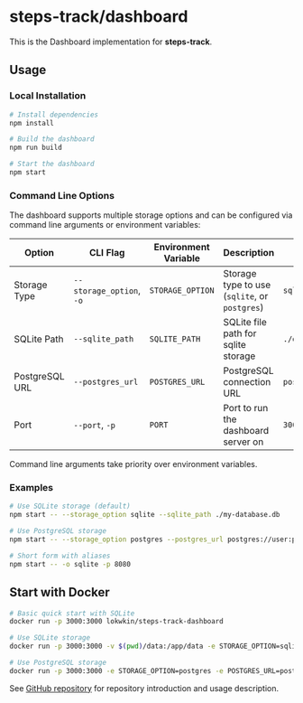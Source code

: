 # steps-track/dashboard

This is the Dashboard implementation for **steps-track**.

## Usage

### Local Installation

```bash
# Install dependencies
npm install

# Build the dashboard
npm run build

# Start the dashboard
npm start
```

### Command Line Options

The dashboard supports multiple storage options and can be configured via command line arguments or environment variables:

| Option | CLI Flag | Environment Variable | Description | Default |
|--------|----------|----------------------|-------------|---------|
| Storage Type | `--storage_option`, `-o` | `STORAGE_OPTION` | Storage type to use (`sqlite`, or `postgres`) | `sqlite` |
| SQLite Path | `--sqlite_path` | `SQLITE_PATH` | SQLite file path for sqlite storage | `./data/steps-track.db` |
| PostgreSQL URL | `--postgres_url` | `POSTGRES_URL` | PostgreSQL connection URL | `postgres://postgres:postgres@localhost:5432/stepstrack` |
| Port | `--port`, `-p` | `PORT` | Port to run the dashboard server on | `3000` |

Command line arguments take priority over environment variables.

### Examples

```bash
# Use SQLite storage (default)
npm start -- --storage_option sqlite --sqlite_path ./my-database.db

# Use PostgreSQL storage
npm start -- --storage_option postgres --postgres_url postgres://user:password@host:5432/stepstrack

# Short form with aliases
npm start -- -o sqlite -p 8080
```

## Start with Docker

```bash
# Basic quick start with SQLite
docker run -p 3000:3000 lokwkin/steps-track-dashboard

# Use SQLite storage 
docker run -p 3000:3000 -v $(pwd)/data:/app/data -e STORAGE_OPTION=sqlite -e SQLITE_PATH=/app/data/steps-track.db lokwkin/steps-track-dashboard

# Use PostgreSQL storage
docker run -p 3000:3000 -e STORAGE_OPTION=postgres -e POSTGRES_URL=postgres://user:password@host:5432/stepstrack lokwkin/steps-track-dashboard
```

See [GitHub repository](https://github.com/lokwkin/steps-track#readme) for repository introduction and usage description.